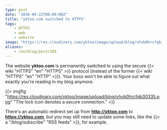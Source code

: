 ```yaml
---
type: post
date: "2016-09-22T00:00:00Z"
title: "yktoo.com switched to HTTPS"
tags:
    - HTTPS
    - web
    - website
image: "https://res.cloudinary.com/yktoo/image/upload/blog/vhvb0hrcfqb30335.png"
aliases:
    - /en/blog/post/289
---
```


The website **yktoo.com** is permanently switched to using the secure {{< wiki "HTTPS" "en" "HTTPS" >}} protocol (instead of the former {{< wiki "HTTPS" "en" "HTTP" >}}). Your boss won't be able to figure out what exactly you're reading in my blog anymore.

<!--more-->

{{< imgfig "https://res.cloudinary.com/yktoo/image/upload/blog/vhvb0hrcfqb30335.png" "The lock icon denotes a secure connection." >}}

There's an automatic redirect set up from **http://yktoo.com** to **https://yktoo.com**, but you may still need to update some links, like the {{< a "/blog/subscribe" "RSS feeds" >}}, for example.
